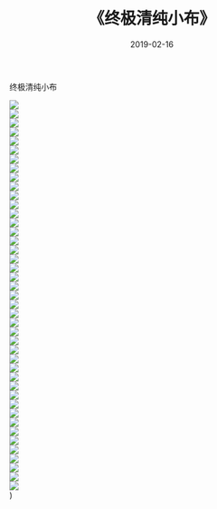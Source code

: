 ﻿---
layout: post
title:  《终极清纯小布》
date:   2019-02-16
img: http://img.660000.xyz/Sharelink/唯美/2019/终极清纯小布/000.jpg
categories: [美女, 清纯, 唯美]
---

终极清纯小布

  ![](http://img.660000.xyz/Sharelink/唯美/2019/终极清纯小布/001.jpg) <br> ![](http://img.660000.xyz/Sharelink/唯美/2019/终极清纯小布/002.jpg) <br> ![](http://img.660000.xyz/Sharelink/唯美/2019/终极清纯小布/003.jpg) <br> ![](http://img.660000.xyz/Sharelink/唯美/2019/终极清纯小布/004.jpg) <br> ![](http://img.660000.xyz/Sharelink/唯美/2019/终极清纯小布/005.jpg) <br> ![](http://img.660000.xyz/Sharelink/唯美/2019/终极清纯小布/006.jpg) <br> ![](http://img.660000.xyz/Sharelink/唯美/2019/终极清纯小布/007.jpg) <br> ![](http://img.660000.xyz/Sharelink/唯美/2019/终极清纯小布/008.jpg) <br> ![](http://img.660000.xyz/Sharelink/唯美/2019/终极清纯小布/009.jpg) <br> ![](http://img.660000.xyz/Sharelink/唯美/2019/终极清纯小布/010.jpg) <br> ![](http://img.660000.xyz/Sharelink/唯美/2019/终极清纯小布/011.jpg) <br> ![](http://img.660000.xyz/Sharelink/唯美/2019/终极清纯小布/012.jpg) <br> ![](http://img.660000.xyz/Sharelink/唯美/2019/终极清纯小布/013.jpg) <br> ![](http://img.660000.xyz/Sharelink/唯美/2019/终极清纯小布/014.jpg) <br> ![](http://img.660000.xyz/Sharelink/唯美/2019/终极清纯小布/015.jpg) <br> ![](http://img.660000.xyz/Sharelink/唯美/2019/终极清纯小布/016.jpg) <br> ![](http://img.660000.xyz/Sharelink/唯美/2019/终极清纯小布/017.jpg) <br> ![](http://img.660000.xyz/Sharelink/唯美/2019/终极清纯小布/018.jpg) <br> ![](http://img.660000.xyz/Sharelink/唯美/2019/终极清纯小布/019.jpg) <br> ![](http://img.660000.xyz/Sharelink/唯美/2019/终极清纯小布/020.jpg) <br> ![](http://img.660000.xyz/Sharelink/唯美/2019/终极清纯小布/021.jpg) <br> ![](http://img.660000.xyz/Sharelink/唯美/2019/终极清纯小布/022.jpg) <br> ![](http://img.660000.xyz/Sharelink/唯美/2019/终极清纯小布/023.jpg) <br> ![](http://img.660000.xyz/Sharelink/唯美/2019/终极清纯小布/024.jpg) <br> ![](http://img.660000.xyz/Sharelink/唯美/2019/终极清纯小布/025.jpg) <br> ![](http://img.660000.xyz/Sharelink/唯美/2019/终极清纯小布/026.jpg) <br> ![](http://img.660000.xyz/Sharelink/唯美/2019/终极清纯小布/027.jpg) <br> ![](http://img.660000.xyz/Sharelink/唯美/2019/终极清纯小布/028.jpg) <br> ![](http://img.660000.xyz/Sharelink/唯美/2019/终极清纯小布/029.jpg) <br> ![](http://img.660000.xyz/Sharelink/唯美/2019/终极清纯小布/030.jpg) <br> ![](http://img.660000.xyz/Sharelink/唯美/2019/终极清纯小布/031.jpg) <br> ![](http://img.660000.xyz/Sharelink/唯美/2019/终极清纯小布/032.jpg) <br> ![](http://img.660000.xyz/Sharelink/唯美/2019/终极清纯小布/033.jpg) <br> ![](http://img.660000.xyz/Sharelink/唯美/2019/终极清纯小布/034.jpg) <br> ![](http://img.660000.xyz/Sharelink/唯美/2019/终极清纯小布/035.jpg) <br> ![](http://img.660000.xyz/Sharelink/唯美/2019/终极清纯小布/036.jpg) <br> ![](http://img.660000.xyz/Sharelink/唯美/2019/终极清纯小布/037.jpg) <br> ![](http://img.660000.xyz/Sharelink/唯美/2019/终极清纯小布/038.jpg) <br> ![](http://img.660000.xyz/Sharelink/唯美/2019/终极清纯小布/039.jpg) <br> ![](http://img.660000.xyz/Sharelink/唯美/2019/终极清纯小布/040.jpg) <br> ![](http://img.660000.xyz/Sharelink/唯美/2019/终极清纯小布/041.jpg) <br> ![](http://img.660000.xyz/Sharelink/唯美/2019/终极清纯小布/042.jpg) <br> ![](http://img.660000.xyz/Sharelink/唯美/2019/终极清纯小布/043.jpg) <br>) <br>